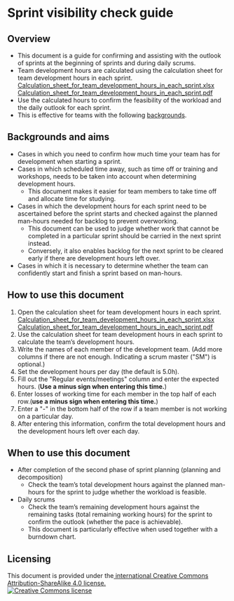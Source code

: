 # Sprint visibility check guide

## Overview

 * This document is a guide for confirming and assisting with the outlook of sprints at the beginning of sprints and during daily scrums.
 * Team development hours are calculated using the calculation sheet for team development hours in each sprint.  
    [Calculation_sheet_for_team_development_hours_in_each_sprint.xlsx](./docs/Calculation_sheet_for_team_development_hours_in_each_sprint.xlsx?raw=true)  
    [Calculation_sheet_for_team_development_hours_in_each_sprint.pdf](./docs/Calculation_sheet_for_team_development_hours_in_each_sprint.pdf?raw=true)  
 * Use the calculated hours to confirm the feasibility of the workload and the daily outlook for each sprint.
 * This is effective for teams with the following [backgrounds](#Backgrounds-and-aims).

## Backgrounds and aims

 * Cases in which you need to confirm how much time your team has for development when starting a sprint. 
 * Cases in which scheduled time away, such as time off or training and workshops, needs to be taken into account when determining development hours. 
   * 	This document makes it easier for team members to take time off and allocate time for studying.
 * Cases in which the development hours for each sprint need to be ascertained before the sprint starts and checked against the planned man-hours needed for backlog to prevent overworking. 
   * This document can be used to judge whether work that cannot be completed in a particular sprint should be carried in the next sprint instead.
   * Conversely, it also enables backlog for the next sprint to be cleared early if there are development hours left over.
 * Cases in which it is necessary to determine whether the team can confidently start and finish a sprint based on man-hours. 

## How to use this document

 1. Open the calculation sheet for team development hours in each sprint.  
    [Calculation_sheet_for_team_development_hours_in_each_sprint.xlsx](./docs/Calculation_sheet_for_team_development_hours_in_each_sprint.xlsx?raw=true)  
    [Calculation_sheet_for_team_development_hours_in_each_sprint.pdf](./docs/Calculation_sheet_for_team_development_hours_in_each_sprint.pdf?raw=true)  
 1. Use the calculation sheet for team development hours in each sprint to calculate the team’s development hours. 
 1. Write the names of each member of the development team. (Add more columns if there are not enough. Indicating a scrum master ("SM")  is optional.)
 1. Set the development hours per day (the default is 5.0h).
 1. Fill out the "Regular events/meetings" column and enter the expected hours. (**Use a minus sign when entering this time.**)
 1. Enter losses of working time for each member in the top half of each row.(**use a minus sign when entering this time.**)
 1. Enter a "-" in the bottom half of the row if a team member is not working on a particular day.
 1. After entering this information, confirm the total development hours and the development hours left over each day.

## When to use this document

 * After completion of the second phase of sprint planning (planning and decomposition)
   * Check the team’s total development hours against the planned man-hours for the sprint to judge whether the workload is feasible. 
 * Daily scrums
   * Check the team’s remaining development hours against the remaining tasks (total remaining working hours) for the sprint to confirm the outlook (whether the pace is achievable).
   * This document is particularly effective when used together with a burndown chart.

## Licensing

This document is provided under the<a rel="license" href="http://creativecommons.org/licenses/by-sa/4.0/"> international Creative Commons Attribution-ShareAlike 4.0 license.
<br />
<a rel="license" href="http://creativecommons.org/licenses/by-sa/4.0/">
  <img alt="Creative Commons license" style="border-width:0" src="https://i.creativecommons.org/l/by-sa/4.0/88x31.png" />
</a>
